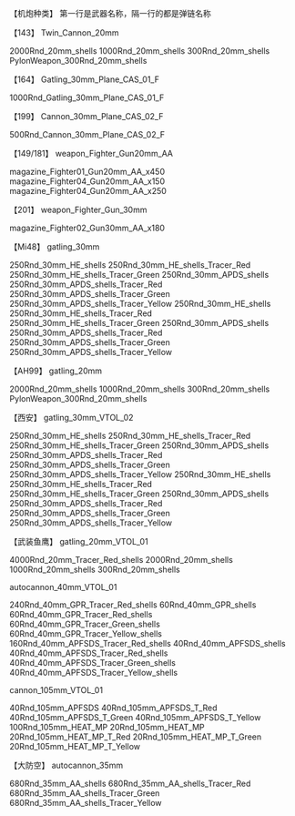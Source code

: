 【机炮种类】
第一行是武器名称，隔一行的都是弹链名称

【143】
Twin_Cannon_20mm

2000Rnd_20mm_shells
1000Rnd_20mm_shells
300Rnd_20mm_shells
PylonWeapon_300Rnd_20mm_shells


【164】
Gatling_30mm_Plane_CAS_01_F

1000Rnd_Gatling_30mm_Plane_CAS_01_F


【199】
Cannon_30mm_Plane_CAS_02_F

500Rnd_Cannon_30mm_Plane_CAS_02_F


【149/181】
weapon_Fighter_Gun20mm_AA

magazine_Fighter01_Gun20mm_AA_x450
magazine_Fighter04_Gun20mm_AA_x150
magazine_Fighter04_Gun20mm_AA_x250


【201】
weapon_Fighter_Gun_30mm

magazine_Fighter02_Gun30mm_AA_x180





【Mi48】
gatling_30mm

250Rnd_30mm_HE_shells
250Rnd_30mm_HE_shells_Tracer_Red
250Rnd_30mm_HE_shells_Tracer_Green
250Rnd_30mm_APDS_shells
250Rnd_30mm_APDS_shells_Tracer_Red
250Rnd_30mm_APDS_shells_Tracer_Green
250Rnd_30mm_APDS_shells_Tracer_Yellow
250Rnd_30mm_HE_shells
250Rnd_30mm_HE_shells_Tracer_Red
250Rnd_30mm_HE_shells_Tracer_Green
250Rnd_30mm_APDS_shells
250Rnd_30mm_APDS_shells_Tracer_Red
250Rnd_30mm_APDS_shells_Tracer_Green
250Rnd_30mm_APDS_shells_Tracer_Yellow


【AH99】
gatling_20mm

2000Rnd_20mm_shells
1000Rnd_20mm_shells
300Rnd_20mm_shells
PylonWeapon_300Rnd_20mm_shells


【西安】
gatling_30mm_VTOL_02

250Rnd_30mm_HE_shells
250Rnd_30mm_HE_shells_Tracer_Red
250Rnd_30mm_HE_shells_Tracer_Green
250Rnd_30mm_APDS_shells
250Rnd_30mm_APDS_shells_Tracer_Red
250Rnd_30mm_APDS_shells_Tracer_Green
250Rnd_30mm_APDS_shells_Tracer_Yellow
250Rnd_30mm_HE_shells
250Rnd_30mm_HE_shells_Tracer_Red
250Rnd_30mm_HE_shells_Tracer_Green
250Rnd_30mm_APDS_shells
250Rnd_30mm_APDS_shells_Tracer_Red
250Rnd_30mm_APDS_shells_Tracer_Green
250Rnd_30mm_APDS_shells_Tracer_Yellow


【武装鱼鹰】
gatling_20mm_VTOL_01

4000Rnd_20mm_Tracer_Red_shells
2000Rnd_20mm_shells
1000Rnd_20mm_shells
300Rnd_20mm_shells


autocannon_40mm_VTOL_01

240Rnd_40mm_GPR_Tracer_Red_shells
60Rnd_40mm_GPR_shells
60Rnd_40mm_GPR_Tracer_Red_shells
60Rnd_40mm_GPR_Tracer_Green_shells
60Rnd_40mm_GPR_Tracer_Yellow_shells
160Rnd_40mm_APFSDS_Tracer_Red_shells
40Rnd_40mm_APFSDS_shells
40Rnd_40mm_APFSDS_Tracer_Red_shells
40Rnd_40mm_APFSDS_Tracer_Green_shells
40Rnd_40mm_APFSDS_Tracer_Yellow_shells


cannon_105mm_VTOL_01

40Rnd_105mm_APFSDS
40Rnd_105mm_APFSDS_T_Red
40Rnd_105mm_APFSDS_T_Green
40Rnd_105mm_APFSDS_T_Yellow
100Rnd_105mm_HEAT_MP
20Rnd_105mm_HEAT_MP
20Rnd_105mm_HEAT_MP_T_Red
20Rnd_105mm_HEAT_MP_T_Green
20Rnd_105mm_HEAT_MP_T_Yellow


【大防空】
autocannon_35mm

680Rnd_35mm_AA_shells
680Rnd_35mm_AA_shells_Tracer_Red
680Rnd_35mm_AA_shells_Tracer_Green
680Rnd_35mm_AA_shells_Tracer_Yellow

